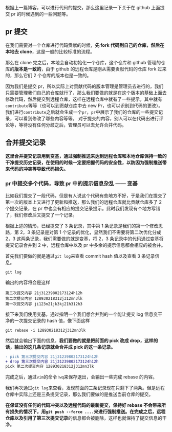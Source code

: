 根据上一篇博客，可以进行代码的提交，那么这里记录一下关于在 github 上面提交 pr 的时候遇到的一些问题等。

## pr 提交

在我们需要对一个仓库进行代码贡献的时候，**先 fork 代码到自己的仓库，然后在本地去 clone**，这是一般的比较标准的流程。

那么在 clone 完之后，本地会自动初始化一个仓库，这个仓库和 github 管理的仓库的**版本是一致的**，由于 github 的远程仓库是刚从需要贡献代码的仓库 fork 过来的，那么它们 2 个仓库的版本也是一致的。

因为我们是提交 pr，所以实际上对贡献代码的版本管理是管理员去进行的，我们只需要管理我们自己的仓库就行了，那么我们要做的就是在这个版本的基础上面去修改代码，然后提交到远程仓库，这样在远程仓库中就有了一些提示，其中就有`contribute`等等（也可以到贡献仓库中去 new Pr，也可以识别到代码的更改）。 我们进行`contribute`之后就会生成一个`pr`，`pr`中展示了我们的仓库的一些提交记录，可以看到修改了哪些内容等等。 对于提交的内容，别人可以在代码出进行评论等，等待没有任何分歧之后，管理员可以去允许合并代码。

## 合并提交记录

**这里合并提交记录用到变基，通过强制推送来达到远程仓库和本地仓库保持一致的干净提交历史记录，在使用的时候一定要把握代码的安全性，以防因为强制推送带来代码的冲突等导致代码损失。**

### pr 中提交多个代码，导致 pr 中的提示信息杂乱 —— 变基

比如我们提交了一段代码，但是有人说这个代码有些地方不好，于是我们在提交了第一次的版本上又进行了更新和推送，那么我们的远程仓库就比贡献仓库多了 2 个提交记录，在 pr 中也会有相应的提交记录提示。此时我们发现有个地方写错了，我们修改后又提交了一个记录。

根据上述的情形，已经提交了 3 条记录，其中第 1 条记录是我们的第一个修改思路，第 2，3 条记录是对第 1 个记录的优化，显然我们不需要将第二次优化分成 2，3 这两条记录，我们需要做的就是变基，将 2，3 条记录中的代码通过变基将提交记录合并到 2 中，远程仓库中以及 pr 中多余的提示信息都会相应的被合并。

首先我们要做的就是通过`git log`来查看 commit hash 值以及查看 3 条记录信息。

```git
git log
```

输出的内容将会是这样

```
第三次提交内容 21j31239802173124h12h
第二次提交内容 128930218312j312mn3lk
第一次提交内容 ji123n21jk3kj21h312h3
```

接下来我们使用变基，通过指明一个我们想合并到的一个能让提交 log 信息变干净的一次提交记录的 hash 值，像下面这样

```
git rebase -i 128930218312j312mn3lk
```

然后就会输出下面的信息。**我们要做的就是把前面的 pick 改成 drop，这样的话，输出的这几条记录就会合并成 pick 的这一条记录。**

```diff
- pick 第三次提交内容 21j31239802173124h12h
+ drop 第三次提交内容 21j31239802173124h12h
pick 第二次提交内容 128930218312j312mn3lk
```

完成之后，通过`vim`的命令`!wq`来保存退出，会输出一些完成 rebase 的内容。

我们再次通过`git log`来查看，发现前面的三条记录现在只剩下了两条。但是远程仓库中实际上还是三条提交记录，那么我们要做的是推送当前仓库的提交。

**在保证没有任何的代码冲突以及远程代码的最新提交，保持好 rebase 不会带来所有损失的情况下，用`git push --force ....`来进行强制推送。**在完成之后，远程仓库以及引用了**第三次提交记录**的信息都会被删除，这样也就保持了提交信息的干净。
